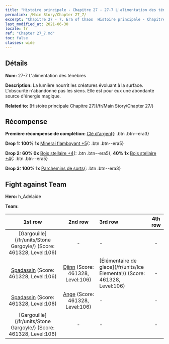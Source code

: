 ```yaml
---
title: "Histoire principale - Chapitre 27 - 27-7 L'alimentation des ténèbres"
permalink: /Main Story/Chapter 27_7/
excerpt: "Chapitre 27 - 7. Era of Chaos  Histoire principale - Chapitre 27_7. 27-7 L'alimentation des ténèbres"
last_modified_at: 2021-06-30
locale: fr
ref: "Chapter 27_7.md"
toc: false
classes: wide
---
```


## Détails

 **Nom:** 27-7 L'alimentation des ténèbres

 **Description:** La lumière nourrit les créatures évoluant à la surface. L'obscurité n'abandonne pas les siens. Elle est pour eux une abondante source d'énergie magique.

 **Related to:** [Histoire principale Chapitre 27](/fr/Main Story/Chapter 27/)

## Récompense

 **Première récompense de complétion:** [Clé d'argent](/ItemsFR/con_693/){: .btn .btn--era3}

 **Drop 1:** **100% 1x** [Minerai flamboyant +5](/ItemsFR/mat_96/){: .btn .btn--era5}

 **Drop 2:** **60% 0x** [Bois stellaire +4](/ItemsFR/mat_90/){: .btn .btn--era5}, **40% 1x** [Bois stellaire +4](/ItemsFR/mat_90/){: .btn .btn--era5}

 **Drop 3:** **100% 1x** [Parchemins de sorts](/ItemsFR/con_694/){: .btn .btn--era3}


## Fight against Team
 **Hero:** h_Adelaide

 **Team:**


  | 1st row | 2nd row | 3rd row | 4th row |
  |:----:|:----:|:----|:----:|
  | [Gargouille](/fr/units/Stone Gargoyle/) (Score: 461328, Level:106)  | - | - | - |
  | [Spadassin](/fr/units/Swordsman/) (Score: 461328, Level:106)  | [Djinn](/fr/units/Genie/) (Score: 461328, Level:106)  | [Élémentaire de glace](/fr/units/Ice Elemental/) (Score: 461328, Level:106)  | - |
  | [Spadassin](/fr/units/Swordsman/) (Score: 461328, Level:106)  | [Ange](/fr/units/Angel/) (Score: 461328, Level:106)  | - | - |
  | [Gargouille](/fr/units/Stone Gargoyle/) (Score: 461328, Level:106)  | - | - | - |


